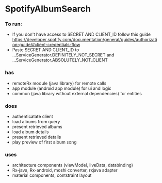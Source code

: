 # SpotifyAlbumSearch
### To run:
- If you don't have access to SECRET AND CLIENT_ID follow this guide https://developer.spotify.com/documentation/general/guides/authorization-guide/#client-credentials-flow
- Paste SECRET AND CLIENT_ID to ...ServiceGenerator.DEFINITELY_NOT_SECRET and ...ServiceGenerator.ABSOLUTELY_NOT_CLIENT

### has
- remoteRx module (java library) for remote calls
- app module (android app module) for ui and logic
- common (java library without external dependencies) for entities

### does
- authenticatate client
- load albums from query
- present retrieved albums
- load album details
- present retrieved details
- play preview of first album song
 
### uses
- architecture components (viewModel, liveData, databinding)
- Rx-java, Rx-android, moshi converter, rxjava adapter
- material components, contstraint layout
